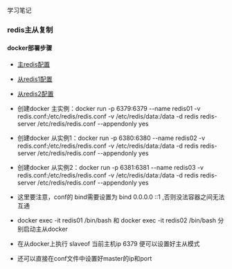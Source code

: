 学习笔记

### redis主从复制
#### docker部署步骤
* [主redis配置](redis6379.conf)
* [从redis1配置](redis6380.conf)
* [从redis2配置](redis6381.conf)
* 创建docker 主实例：docker run -p 6379:6379 --name redis01 -v redis.conf:/etc/redis/redis.conf -v /etc/redis/data:/data -d redis redis-server /etc/redis/redis.conf --appendonly yes
* 创建docker 从实例1：docker run -p 6380:6380 --name redis02 -v redis.conf:/etc/redis/redis.conf -v /etc/redis/data:/data -d redis redis-server /etc/redis/redis.conf --appendonly yes
* 创建docker 从实例2：docker run -p 6381:6381 --name redis03 -v redis.conf:/etc/redis/redis.conf -v /etc/redis/data:/data -d redis redis-server /etc/redis/redis.conf --appendonly yes

* 这里要注意，conf的 bind需要设置为 bind 0.0.0.0 ::1 ,否则没法容器之间无法互通
* docker exec -it redis01 /bin/bash 和 docker exec -it redis02 /bin/bash 分别启动主从docker
* 在从docker上执行 slaveof 当前主机ip 6379 便可以设置好主从模式
* 还可以直接在conf文件中设置好master的ip和port